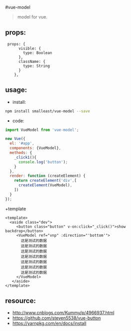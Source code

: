 #vue-model
> model for vue.

## props:

```
 props: {
      visible: {
        type: Boolean
      },
      className: {
        type: String
      }
    },
```

## usage:
+ install:
```bash
npm install smalleast/vue-model --save


```

+ code:
```javascript
import VueModel from 'vue-model';

new Vue({
  el: '#app',
  components: {VueModel},
  methods: {
    _click1(){
      console.log('button');
    }
  },
  render: function (createElement) {
    return createElement('div',[
      createElement(VueModel),
    ])
  }
});

```

+template
```
<template>
  <aside class="dev">
     <button class="button" v-on:click="_click()">show backdrop</button>
     <VueModel ref="vnp" :direction="'bottom'">
       这是测试的数据
       这是测试的数据
       这是测试的数据
       这是测试的数据
       这是测试的数据
       这是测试的数据
       这是测试的数据
     </VueModel>
   </aside>
</template>
```

## resource:
+ http://www.cnblogs.com/Kummy/p/4966937.html
+ https://github.com/steven5538/vue-button
+ https://yarnpkg.com/en/docs/install
